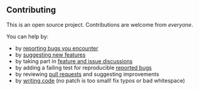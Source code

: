 ## Contributing
This is an open source project. Contributions are welcome from *everyone*.

You can help by:

- by [reporting bugs you encounter](https://github.com/maxcal/pagescript/issues/new)
- by [suggesting new features](https://github.com/maxcal/pagescript/issues/new)
- by taking part in [feature and issue discussions](https://github.com/maxcal/pagescript/issues)
- by adding a failing test for reproducible [reported bugs](https://github.com/maxcal/pagescript/issues)
- by reviewing [pull requests](https://github.com/maxcal/pagescript/pulls) and suggesting improvements
- by [writing code](DEVELOPMENT.md) (no patch is too small! fix typos or bad whitespace)
